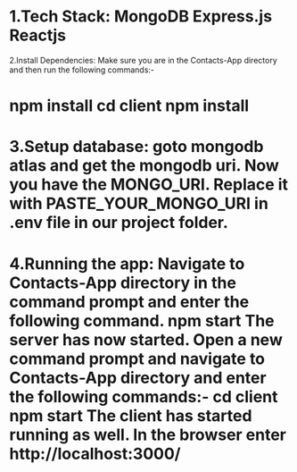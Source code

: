 1.Tech Stack:
MongoDB
Express.js
Reactjs
====================================================================================
2.Install Dependencies:
Make sure you are in the Contacts-App directory and then run the following commands:-

npm install
cd client
npm install
=====================================================================================
3.Setup database:
goto mongodb atlas and get the mongodb uri.
Now you have the MONGO_URI. Replace it with PASTE_YOUR_MONGO_URI in .env file in our project folder.
=========================================================================================

4.Running the app:
Navigate to Contacts-App directory in the command prompt and enter the following command.
npm start
The server has now started.
Open a new command prompt and navigate to Contacts-App directory and enter the following commands:-
cd client
npm start
The client has started running as well.
In the browser enter http://localhost:3000/
==========================================================================================

